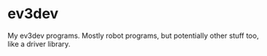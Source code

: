 ev3dev
======

My ev3dev programs. Mostly robot programs, but potentially other stuff too, like a driver library.
